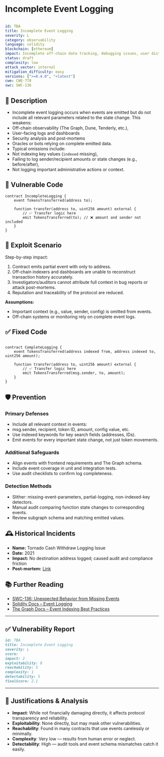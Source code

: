 # Incomplete Event Logging

```YAML

id: TBA
title: Incomplete Event Logging 
severity: L
category: observability
language: solidity
blockchain: [ethereum]
impact: Incomplete off-chain data tracking, debugging issues, user distrust
status: draft
complexity: low
attack_vector: internal
mitigation_difficulty: easy
versions: [">=0.4.0", "<latest"]
cwe: CWE-778
swc: SWC-136

```


## 📝 Description

- Incomplete event logging occurs when events are emitted but do not include all relevant parameters related to the state change. This weakens:
- Off-chain observability (The Graph, Dune, Tenderly, etc.),
- User-facing logs and dashboards
- Security analysis and post-mortems
- Oracles or bots relying on complete emitted data.
- Typical omissions include:
- Not indexing key values (`indexed` missing),
- Failing to log sender/recipient amounts or state changes (e.g., before/after),
- Not logging important administrative actions or context.

## 🚨 Vulnerable Code

```solidity
contract IncompleteLogging {
    event TokensTransferred(address to);

    function transfer(address to, uint256 amount) external {
        // ✅ Transfer logic here
        emit TokensTransferred(to); // ❌ amount and sender not included
    }
}
```

## 🧪 Exploit Scenario

Step-by-step impact:

1. Contract emits partial event with only to address.
2. Off-chain indexers and dashboards are unable to reconstruct transaction history accurately.
3. Investigators/auditors cannot attribute full context in bug reports or attack post-mortems.
4. Reputation and traceability of the protocol are reduced.

**Assumptions:**

- Important context (e.g., value, sender, config) is omitted from events.
- Off-chain systems or monitoring rely on complete event logs.

## ✅ Fixed Code

```solidity

contract CompleteLogging {
    event TokensTransferred(address indexed from, address indexed to, uint256 amount);

    function transfer(address to, uint256 amount) external {
        // ✅ Transfer logic here
        emit TokensTransferred(msg.sender, to, amount);
    }
}
```


## 🛡️ Prevention

### Primary Defenses

- Include all relevant context in events:
- msg.sender, recipient, token ID, amount, config value, etc.
- Use indexed keywords for key search fields (addresses, IDs).
- Emit events for every important state change, not just token movements.

### Additional Safeguards

- Align events with frontend requirements and The Graph schema.
- Include event coverage in unit and integration tests.
- Use audit checklists to confirm log completeness.

### Detection Methods

- Slither: missing-event-parameters, partial-logging, non-indexed-key detectors.
- Manual audit comparing function state changes to corresponding events.
- Review subgraph schema and matching emitted values.

## 🕰️ Historical Incidents

- **Name:** Tornado Cash Withdraw Logging Issue 
- **Date:** 2021 
- **Impact:** No destination address logged; caused audit and compliance friction 
- **Post-mortem:** [Link](https://tornado.cash/post-mortem) 



## 📚 Further Reading

- [SWC-136: Unexpected Behavior from Missing Events](https://swcregistry.io/docs/SWC-136) 
- [Solidity Docs – Event Logging](https://docs.soliditylang.org/en/latest/contracts.html#events) 
- [The Graph Docs – Event Indexing Best Practices](https://thegraph.com/docs/en/developing/defining-a-subgraph/) 


---

## ✅ Vulnerability Report 


```markdown
id: TBA
title: Incomplete Event Logging 
severity: L
score:
impact: 2         
exploitability: 0 
reachability: 5   
complexity: 1     
detectability: 5  
finalScore: 2.1
```


---

## 📄 Justifications & Analysis

- **Impact**: While not financially damaging directly, it affects protocol transparency and reliability.
- **Exploitability**: None directly, but may mask other vulnerabilities.
- **Reachability**: Found in many contracts that use events carelessly or minimally.
- **Complexity**: Very low — results from human error or neglect.
- **Detectability**: High — audit tools and event schema mismatches catch it easily.

